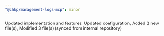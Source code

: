 ```yaml
---
"@chkp/management-logs-mcp": minor
---
```


Updated implementation and features, Updated configuration, Added 2 new file(s), Modified 3 file(s) (synced from internal repository)
